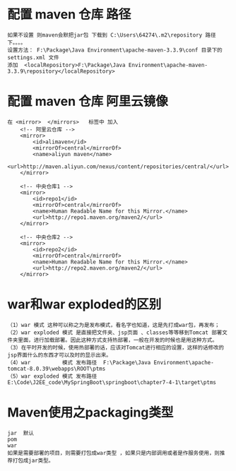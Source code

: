#  配置 maven 仓库 路径  
    如果不设置 则maven会默把jar包 下载到 C:\Users\64274\.m2\repository 路径下。。。。
    设置方法： F:\Package\Java Environment\apache-maven-3.3.9\conf 目录下的 settings.xml 文件
    添加  <localRepository>F:\Package\Java Environment\apache-maven-3.3.9\repository</localRepository> 
    
    
#  配置 maven 仓库  阿里云镜像  
    在 <mirror>  </mirrors>   标签中 加入 
        <!-- 阿里云仓库 -->
        <mirror>
            <id>alimaven</id>
            <mirrorOf>central</mirrorOf>
            <name>aliyun maven</name>
            <url>http://maven.aliyun.com/nexus/content/repositories/central/</url>
        </mirror>
    
        <!-- 中央仓库1 -->
        <mirror>
            <id>repo1</id>
            <mirrorOf>central</mirrorOf>
            <name>Human Readable Name for this Mirror.</name>
            <url>http://repo1.maven.org/maven2/</url>
        </mirror>
    
        <!-- 中央仓库2 -->
        <mirror>
            <id>repo2</id>
            <mirrorOf>central</mirrorOf>
            <name>Human Readable Name for this Mirror.</name>
            <url>http://repo2.maven.org/maven2/</url>
        </mirror>
        
# war和war exploded的区别 
    （1）war 模式 这种可以称之为是发布模式，看名字也知道，这是先打成war包，再发布；
    （2）war exploded 模式 是直接把文件夹、jsp页面 、classes等等移到Tomcat 部署文件夹里面，进行加载部署。因此这种方式支持热部署，一般在开发的时候也是用这种方式。
    （3）在平时开发的时候，使用热部署的话，应该对Tomcat进行相应的设置，这样的话修改的jsp界面什么的东西才可以及时的显示出来。
    （4）war          模式 发布路径  F:\Package\Java Environment\apache-tomcat-8.0.39\webapps\ROOT\ptms
    （5）war exploded 模式 发布路径  E:\Code\J2EE_code\MySpringBoot\springboot\chapter7-4-1\target\ptms
    
    
# Maven使用之packaging类型
    jar  默认
    pom
    war
    如果是需要部署的项目，则需要打包成war类型 ，如果只是内部调用或者是作服务使用，则推荐打包成jar类型。
